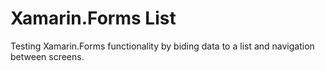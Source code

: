 # Xamarin.Forms List
Testing Xamarin.Forms functionality by biding data to a list and navigation between screens.